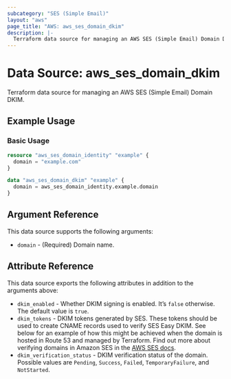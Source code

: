 ```yaml
---
subcategory: "SES (Simple Email)"
layout: "aws"
page_title: "AWS: aws_ses_domain_dkim"
description: |-
  Terraform data source for managing an AWS SES (Simple Email) Domain DKIM.
---
```



# Data Source: aws_ses_domain_dkim

Terraform data source for managing an AWS SES (Simple Email) Domain DKIM.

## Example Usage

### Basic Usage

```terraform
resource "aws_ses_domain_identity" "example" {
  domain = "example.com"
}

data "aws_ses_domain_dkim" "example" {
  domain = aws_ses_domain_identity.example.domain
}
```

## Argument Reference

This data source supports the following arguments:

* `domain` - (Required) Domain name.

## Attribute Reference

This data source exports the following attributes in addition to the arguments above:

* `dkim_enabled` - Whether DKIM signing is enabled. It’s `false` otherwise. The default value is `true`.
* `dkim_tokens` - DKIM tokens generated by SES. These tokens should be used to create CNAME records used to verify SES Easy DKIM. See below for an example of how this might be achieved when the domain is hosted in Route 53 and managed by Terraform. Find out more about verifying domains in Amazon SES
  in the [AWS SES docs](http://docs.aws.amazon.com/ses/latest/DeveloperGuide/easy-dkim-dns-records.html).
* `dkim_verification_status` - DKIM verification status of the domain. Possible values are `Pending`, `Success`, `Failed`, `TemporaryFailure`, and `NotStarted`.